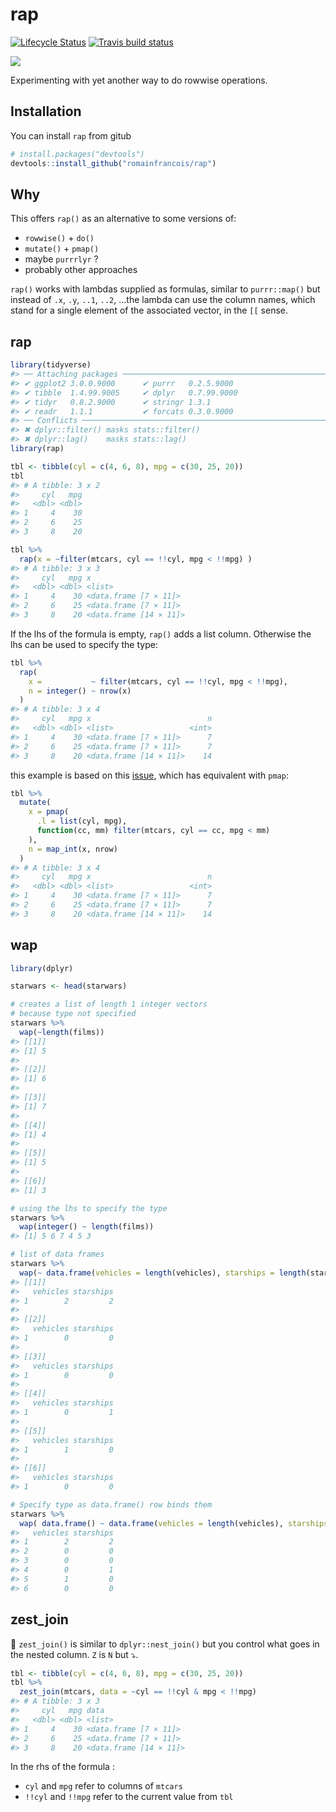 
<!-- README.md is generated from README.Rmd. Please edit that file -->

# rap

[![Lifecycle
Status](https://img.shields.io/badge/lifecycle-experimental-blue.svg)](https://www.tidyverse.org/lifecycle/)
[![Travis build
status](https://travis-ci.org/romainfrancois/rap.svg?branch=master)](https://travis-ci.org/romainfrancois/rap)

![](https://media.giphy.com/media/l41Yy7rv1mVZNQCT6/giphy.gif)

Experimenting with yet another way to do rowwise operations.

## Installation

You can install `rap` from gitub

``` r
# install.packages("devtools")
devtools::install_github("romainfrancois/rap")
```

## Why

This offers `rap()` as an alternative to some versions of:

  - `rowwise()` + `do()`
  - `mutate()` + `pmap()`
  - maybe `purrrlyr` ?
  - probably other approaches

`rap()` works with lambdas supplied as formulas, similar to
`purrr::map()` but instead of `.x`, `.y`, `..1`, `..2`, …the lambda can
use the column names, which stand for a single element of the associated
vector, in the `[[` sense.

## rap

``` r
library(tidyverse)
#> ── Attaching packages ───────────────────────────────────────────────────────────────────────────────── tidyverse 1.2.1 ──
#> ✔ ggplot2 3.0.0.9000      ✔ purrr   0.2.5.9000 
#> ✔ tibble  1.4.99.9005     ✔ dplyr   0.7.99.9000
#> ✔ tidyr   0.8.2.9000      ✔ stringr 1.3.1      
#> ✔ readr   1.1.1           ✔ forcats 0.3.0.9000
#> ── Conflicts ──────────────────────────────────────────────────────────────────────────────────── tidyverse_conflicts() ──
#> ✖ dplyr::filter() masks stats::filter()
#> ✖ dplyr::lag()    masks stats::lag()
library(rap)

tbl <- tibble(cyl = c(4, 6, 8), mpg = c(30, 25, 20)) 
tbl
#> # A tibble: 3 x 2
#>     cyl   mpg
#>   <dbl> <dbl>
#> 1     4    30
#> 2     6    25
#> 3     8    20

tbl %>% 
  rap(x = ~filter(mtcars, cyl == !!cyl, mpg < !!mpg) )
#> # A tibble: 3 x 3
#>     cyl   mpg x                     
#>   <dbl> <dbl> <list>                
#> 1     4    30 <data.frame [7 × 11]> 
#> 2     6    25 <data.frame [7 × 11]> 
#> 3     8    20 <data.frame [14 × 11]>
```

If the lhs of the formula is empty, `rap()` adds a list column.
Otherwise the lhs can be used to specify the type:

``` r
tbl %>% 
  rap(
    x =           ~ filter(mtcars, cyl == !!cyl, mpg < !!mpg), 
    n = integer() ~ nrow(x)
  )
#> # A tibble: 3 x 4
#>     cyl   mpg x                          n
#>   <dbl> <dbl> <list>                 <int>
#> 1     4    30 <data.frame [7 × 11]>      7
#> 2     6    25 <data.frame [7 × 11]>      7
#> 3     8    20 <data.frame [14 × 11]>    14
```

this example is based on this
[issue](https://github.com/tidyverse/purrr/issues/280), which has
equivalent with `pmap`:

``` r
tbl %>%
  mutate(
    x = pmap(
      .l = list(cyl, mpg),
      function(cc, mm) filter(mtcars, cyl == cc, mpg < mm)
    ), 
    n = map_int(x, nrow)
  )
#> # A tibble: 3 x 4
#>     cyl   mpg x                          n
#>   <dbl> <dbl> <list>                 <int>
#> 1     4    30 <data.frame [7 × 11]>      7
#> 2     6    25 <data.frame [7 × 11]>      7
#> 3     8    20 <data.frame [14 × 11]>    14
```

## wap

``` r
library(dplyr)

starwars <- head(starwars)

# creates a list of length 1 integer vectors
# because type not specified
starwars %>% 
  wap(~length(films)) 
#> [[1]]
#> [1] 5
#> 
#> [[2]]
#> [1] 6
#> 
#> [[3]]
#> [1] 7
#> 
#> [[4]]
#> [1] 4
#> 
#> [[5]]
#> [1] 5
#> 
#> [[6]]
#> [1] 3

# using the lhs to specify the type
starwars %>% 
  wap(integer() ~ length(films))
#> [1] 5 6 7 4 5 3

# list of data frames
starwars %>% 
  wap(~ data.frame(vehicles = length(vehicles), starships = length(starships)))
#> [[1]]
#>   vehicles starships
#> 1        2         2
#> 
#> [[2]]
#>   vehicles starships
#> 1        0         0
#> 
#> [[3]]
#>   vehicles starships
#> 1        0         0
#> 
#> [[4]]
#>   vehicles starships
#> 1        0         1
#> 
#> [[5]]
#>   vehicles starships
#> 1        1         0
#> 
#> [[6]]
#>   vehicles starships
#> 1        0         0

# Specify type as data.frame() row binds them
starwars %>% 
  wap( data.frame() ~ data.frame(vehicles = length(vehicles), starships = length(starships)))
#>   vehicles starships
#> 1        2         2
#> 2        0         0
#> 3        0         0
#> 4        0         1
#> 5        1         0
#> 6        0         0
```

## zest\_join

🍋 `zest_join()` is similar to `dplyr::nest_join()` but you control what
goes in the nested column. `Z` is `N` but ⤵️.

``` r
tbl <- tibble(cyl = c(4, 6, 8), mpg = c(30, 25, 20)) 
tbl %>%
  zest_join(mtcars, data = ~cyl == !!cyl & mpg < !!mpg)
#> # A tibble: 3 x 3
#>     cyl   mpg data                  
#>   <dbl> <dbl> <list>                
#> 1     4    30 <data.frame [7 × 11]> 
#> 2     6    25 <data.frame [7 × 11]> 
#> 3     8    20 <data.frame [14 × 11]>
```

In the rhs of the formula :

  - `cyl` and `mpg` refer to columns of `mtcars`
  - `!!cyl` and `!!mpg` refer to the current value from `tbl`

